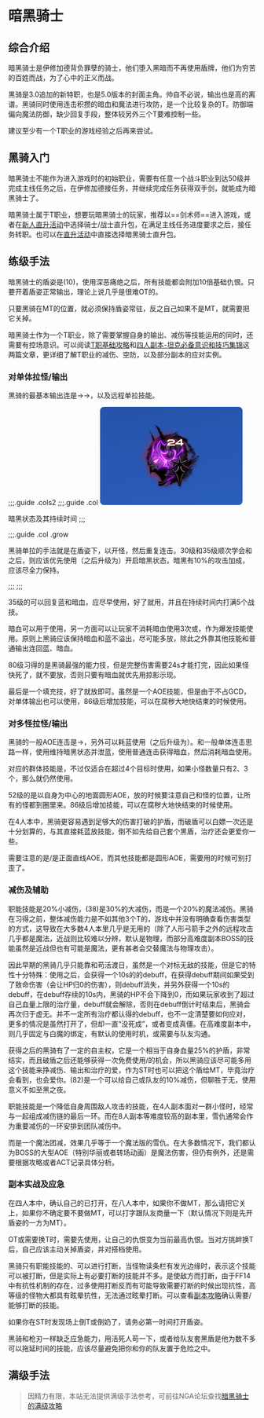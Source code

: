 # 暗黑骑士
<FloatTOC />

## 综合介绍

暗黑骑士是伊修加德背负罪孽的骑士，他们堕入黑暗而不再使用盾牌，他们为穷苦的百姓而战，为了心中的正义而战。

黑骑是3.0追加的新特职，也是5.0版本的封面主角。帅自不必说，输出也是高的离谱。黑骑同时使用连击积攒的暗血和魔法进行攻防，是一个比较复杂的T。防御端偏向魔法防御，缺少回复手段，整体较另外三个T要难控制一些。

建议至少有一个T职业的游戏经验之后再来尝试。

## 黑骑入门

暗黑骑士不能作为进入游戏时的初始职业，需要有任意一个战斗职业到达50级并完成主线任务<quest type="main" name="希望的灯火" />之后，在伊修加德接任务<quest type="plus" name="暗黑骑士的传言" />，并继续完成任务<quest type="plus" name="来自深渊" />获得双手剑，就能成为暗黑骑士了。

暗黑骑士属于T职业，想要玩暗黑骑士的玩家，推荐以==剑术师==进入游戏，或者在[新人直升活动](/before/pay.md#萌新招待领多重福利)中选择骑士/战士直升包，在满足主线任务进度要求之后，接任务<quest type="plus" name="来自深渊" />转职。也可以在[直升活动](/before/pay.md#萌新招待领多重福利)中直接选择暗黑骑士直升包。

## 练级手法

暗黑骑士的盾姿是<Action name="深恶痛绝" />(10)，使用深恶痛绝之后，所有技能都会附加10倍基础仇恨。只要开着盾姿正常输出，理论上说几乎是很难OT的。

只要黑骑在MT的位置，就必须保持盾姿<Status :id="743" name="深恶痛绝" />常驻，反之自己如果不是MT，就需要把它关掉。

暗黑骑士作为一个T职业，除了需要掌握自身的输出、减伤等技能运用的同时，还需要有控场意识。可以阅读[T职基础攻略](https://bbs.nga.cn/read.php?tid=19311442)和[四人副本-坦克必备意识和技巧集锦](https://bbs.nga.cn/read.php?tid=15417017)这两篇文章，更详细了解T职业的减伤、空防，以及部分副本的应对实例。


### 对单体拉怪/输出

黑骑的最基本输出连是<Action name="重斩" />→<Action name="吸收斩" />→<Action name="噬魂斩" />，以及远程单拉技能<Action name="伤残" />。

;;;.guide .cols2
;;;.guide .col
<img src="./darkknight.assets/dark.png" />

暗黑状态及其持续时间
;;;

;;;.guide .col .grow

黑骑单拉的手法就是在盾姿下，以<Action name="伤残" />开怪，然后重复<Action name="噬魂斩" />连击。30级和35级顺次学会<Action name="暗黑波动" />和<Action name="暗黑锋" />之后，则应该优先使用<Action name="暗黑锋" />（之后升级为<Action name="暗影锋" />）开启暗黑状态，暗黑有10%的攻击加成，应该尽全力保持。

;;;
;;;

35级的<Action name="嗜血" />可以回复蓝和暗血，应尽早使用，好了就用，并且在持续时间内打满5个战技。

暗血可以用于使用<Action name="血溅" />，另一方面<Action name="血乱" />可以让玩家不消耗暗血使用3次<Action name="血溅" />或<Action name="寂灭" />，作为爆发技能使用。原则上黑骑应该保持暗血和蓝不溢出，尽可能多放<Action name="血溅" />，除此之外靠其他技能和普通输出连回蓝、暗血。

80级习得的<Action name="掠影示现" />是黑骑最强的能力技，但是完整伤害需要24s才能打完，因此如果怪快死了，就不要放，否则只要有暗血就优先用掠影示现。

最后<Action name="精雕怒斩" />是一个填充技，好了就放即可。<Action name="腐秽大地" />虽然是一个AOE技能，但是由于不占GCD，对单体输出也可以使用，86级后增加<Action name="腐秽黑暗" />技能，可以在腐秽大地快结束的时候使用。

### 对多怪拉怪/输出

黑骑的一般AOE连击是<Action name="释放" />→<Action name="刚魂" />，另外可以耗蓝使用<Action name="暗黑波动" />（之后升级为<Action name="暗影波动" />）。和一般单体连击思路一样，使用<Action name="暗影波动" />维持暗黑状态并泄蓝，使用普通连击获得暗血，然后消耗暗血使用<Action name="寂灭" />。

对应<Action name="精雕怒斩" />的群体技能是<Action name="吸血深渊" />，不过<Action name="吸血深渊" />仅适合在超过4个目标时使用，如果小怪数量只有2、3个，那么就仍然使用<Action name="精雕怒斩" />。

52级的<Action name="腐秽大地" />是以自身为中心的地面圆形AOE，放的时候要注意自己和怪的位置，让所有的怪都到圈里来。86级后增加<Action name="腐秽黑暗" />技能，可以在腐秽大地快结束的时候使用。

在4人本中，黑骑更容易遇到足够大的伤害打破<Action name="至黑之夜" />的护盾，而破盾可以白嫖一次<Action name="暗影波动" />还是十分划算的，与其直接耗蓝放技能，倒不如先给自己套个黑盾，治疗还会更爱你一些。

需要注意的是<Action name="暗黑波动" />/<Action name="暗影波动" />是正面直线AOE，而其他技能都是圆形AOE，需要用的时候可别打歪了。

### 减伤及辅助

职能技能<Action name="铁壁" />是20%小减伤，<Action name="暗影墙" />(38)是30%的大减伤，而<Action name="弃明投暗" />是一个20%的魔法减伤。黑骑在习得<Action name="至黑之夜" />之前，整体减伤能力是不如其他3个T的，游戏中并没有明确查看伤害类型的方式，这导致<Action name="弃明投暗" />在大多数4人本里几乎是无用的（除了人形弓箭手之外的远程攻击几乎都是魔法，近战则比较难以分辨，默认是物理，而部分高难度副本BOSS的技能虽然是近战但也有可能是魔法，更有甚者会交替魔法与物理攻击）。
<!--6_1有更新-->
因此早期的黑骑几乎只能靠<Action name="铁壁" />和<Action name="暗影墙" />苟活渡日，<Action name="行尸走肉" />虽然是一个对标无敌的技能，但是它的特性十分特殊：使用<Action name="行尸走肉" />之后，会获得一个10s的<Status :id="810" name="行尸走肉" />的debuff，在获得debuff期间如果受到了致命伤害（会让HP归0的伤害），则<Status :id="810" name="行尸走肉" />debuff消失，并另外获得一个10s的<Status :id="811" name="死而不僵" />debuff，在<Status :id="811" name="死而不僵" />debuff存续的10s内，黑骑的HP不会下降到0，而如果玩家收到了超过自己血量上限的治疗量，<Status :id="811" name="死而不僵" />debuff就会解除，否则在debuff倒计时结束后，黑骑会再次归于虚无。并不一定所有治疗都认得<Status :id="810" name="行尸走肉" />的debuff，也不一定清楚要如何应对，更多的情况是虽然打开了<Status :id="810" name="行尸走肉" />，但却一直“没死成”，或者<Status :id="811" name="死而不僵" />变成真僵。在高难度副本中，<Status :id="810" name="行尸走肉" />则几乎固定与白魔的<Action name="天赐祝福" />绑定，有默认的使用时机，或需要与队友沟通。

获得<Action name="至黑之夜" />之后的黑骑有了一定的自主权，它是一个相当于自身血量25%的护盾，非常结实，而且破盾之后还能够获得一次免费使用<Action name="暗影锋" />/<Action name="暗影波动" />的机会，所以黑骑应该尽可能多用这个技能来挣减伤、输出和治疗的爱，作为ST时也可以把这个盾给MT，毕竟治疗会看到，也会爱你。<Action name="献奉" />(82)是一个可以给自己或队友的10%减伤，但聊胜于无，使用意义不如至黑之夜。

职能技能<Action name="雪仇" />是一个降低自身周围敌人攻击的技能，在4人副本面对一群小怪时，经常与<Action name="亲疏自行" />一起组成减伤链的最后一环。而在8人副本等难度较高的副本里，雪仇通常会作为重要减伤的一环安排到团队减伤中。

而<Action name="暗黑布道" />是一个魔法团减，效果几乎等于一个魔法版的雪仇。在大多数情况下，我们都认为BOSS的大型AOE（特别华丽或者转场动画）是魔法伤害，但仍有例外，还是需要根据攻略或者ACT记录具体分析。

### 副本实战及应急

在四人本中，确认自己的<Status :id="743" name="深恶痛绝" />已打开，在八人本中，如果你不做MT，那么请把它关上，如果你不确定要不要做MT，可以打字跟队友商量一下（默认情况下则是先开盾姿的一方为MT）。

OT或需要换T时，需要先使用<Action name="挑衅" />，让自己的仇恨变为当前最高仇恨。当对方挑衅换T后，自己应该主动关掉盾姿，并对搭档使用<Action name="退避" />。

黑骑只有职能技能的<Action name="插言" />、<Action name="下踢" />可以进行打断，当怪物读条栏有发光边缘时，表示这个技能可以被打断，但是实际上有必要打断的技能并不多。<Action name="下踢" />是使敌方<Status :id="2" name="眩晕" />而打断，由于FF14中有抗性机制的存在，过多使用打断反而有可能导致需要打断的时候出现抗性，高等级的怪物大都具有眩晕抗性，无法通过眩晕打断。可以查看[副本攻略](/duty/)确认需要/能够打断的技能。

如果你在ST时发现场上倒T或倒奶了，请务必第一时间打开盾姿<Status :id="743" name="深恶痛绝" />。

黑骑和枪刃一样缺乏应急能力，用活死人苟一下，或者给队友套黑盾是他为数不多可以拖延时间的技能，应该尽量避免把你和你的队友置于危险之中。

## 满级手法

> 因精力有限，本站无法提供满级手法参考，可前往NGA论坛查找[暗黑骑士的满级攻略](https://bbs.nga.cn/thread.php?key=%E6%9A%97%E9%BB%91%E9%AA%91%E5%A3%AB&fid=698)